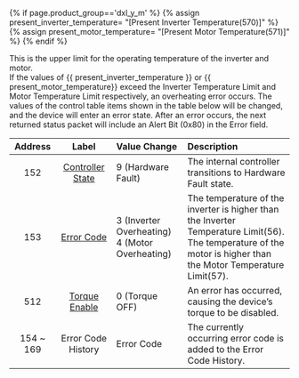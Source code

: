 {% if page.product_group=='dxl_y_m' %}
{% assign present_inverter_temperature= "[Present Inverter Temperature(570)]" %}
{% assign present_motor_temperature= "[Present Motor Temperature(571)]" %}
{% endif %}

This is the upper limit for the operating temperature of the inverter and motor.  
If the values of {{ present_inverter_temperature }} or {{ present_motor_temperature}} exceed the Inverter Temperature Limit and Motor Temperature Limit respectively, an overheating error occurs. The values of the control table items shown in the table below will be changed, and the device will enter an error state. After an error occurs, the next returned status packet will include an Alert Bit (0x80) in the Error field.


| Address   | Label              | Value Change                                        | Description                                                                          |
|:---------:|:------------------:|:----------------------------------------------------|:------------------------------------------------------------------------------------------|
| 152       | [Controller State]    | 9 (Hardware Fault)                                  | The internal controller transitions to Hardware Fault state.                          |
| 153       | [Error Code]       | 3 (Inverter Overheating)<br />4 (Motor Overheating) | The temperature of the inverter is higher than the Inverter Temperature Limit(56).<br />The temperature of the motor is higher than the Motor Temperature Limit(57). |
| 512       | [Torque Enable]    | 0 (Torque OFF)                                      | An error has occurred, causing the device’s torque to be disabled.                              |
| 154 ~ 169 | Error Code History | Error Code                                          | The currently occurring error code is added to the Error Code History.                    |

[Controller State]: #controller-state152
[Error Code]: #error-code153
[Torque Enable]: #torque-enable512
